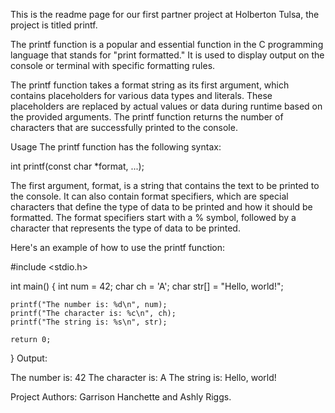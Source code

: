This is the readme page for our first partner project at Holberton Tulsa, the project is titled printf.

The printf function is a popular and essential function in the C programming language that stands for "print formatted." It is used to display output on the console or terminal with specific formatting rules.

The printf function takes a format string as its first argument, which contains placeholders for various data types and literals. These placeholders are replaced by actual values or data during runtime based on the provided arguments. The printf function returns the number of characters that are successfully printed to the console.

Usage
The printf function has the following syntax:

int printf(const char *format, ...);

The first argument, format, is a string that contains the text to be printed to the console. It can also contain format specifiers, which are special characters that define the type of data to be printed and how it should be formatted. The format specifiers start with a % symbol, followed by a character that represents the type of data to be printed.

Here's an example of how to use the printf function:

#include <stdio.h>

int main() {
    int num = 42;
    char ch = 'A';
    char str[] = "Hello, world!";
    
    printf("The number is: %d\n", num);
    printf("The character is: %c\n", ch);
    printf("The string is: %s\n", str);
    
    return 0;
}
Output:

The number is: 42
The character is: A
The string is: Hello, world!

Project Authors:
Garrison Hanchette and Ashly Riggs.
